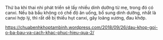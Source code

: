 Thứ ba khi thai nhi phát triển sẽ lấy nhiều dinh dưỡng từ mẹ, trong đó có canxi. Nếu bà bầu không có chế độ ăn uống, bổ sung dinh dưỡng, nhất là canxi hợp lý, thì rất dễ bị thiếu hụt canxi, gây loãng xương, đau khớp.




https://chuabenhkhoptambinh.wordpress.com/2018/09/26/dau-khop-goi-o-ba-bau-va-cach-khac-phuc-hieu-qua-2/
